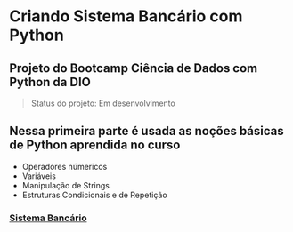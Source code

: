 # Criando Sistema Bancário com Python
## Projeto do Bootcamp Ciência de Dados com Python da DIO
 > Status do projeto: Em desenvolvimento

## Nessa primeira parte é usada as noções básicas de Python aprendida no curso

- Operadores númericos 
- Variáveis
- Manipulação de Strings
- Estruturas Condicionais e de Repetição

###  [Sistema Bancário](https://github.com/JhonGb26/target_estagio/blob/main/test4.py)
